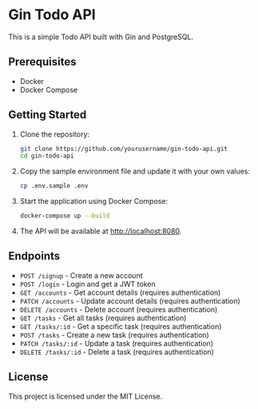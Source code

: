 # Gin Todo API

This is a simple Todo API built with Gin and PostgreSQL.

## Prerequisites

- Docker
- Docker Compose

## Getting Started

1. Clone the repository:
    ```sh
    git clone https://github.com/yourusername/gin-todo-api.git
    cd gin-todo-api
    ```

2. Copy the sample environment file and update it with your own values:
    ```sh
    cp .env.sample .env
    ```

3. Start the application using Docker Compose:
    ```sh
    docker-compose up --build
    ```

4. The API will be available at [http://localhost:8080](http://_vscodecontentref_/0).

## Endpoints

- `POST /signup` - Create a new account
- `POST /login` - Login and get a JWT token
- `GET /accounts` - Get account details (requires authentication)
- `PATCH /accounts` - Update account details (requires authentication)
- `DELETE /accounts` - Delete account (requires authentication)
- `GET /tasks` - Get all tasks (requires authentication)
- `GET /tasks/:id` - Get a specific task (requires authentication)
- `POST /tasks` - Create a new task (requires authentication)
- `PATCH /tasks/:id` - Update a task (requires authentication)
- `DELETE /tasks/:id` - Delete a task (requires authentication)

## License

This project is licensed under the MIT License.
